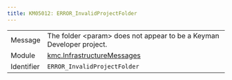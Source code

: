 ```yaml
---
title: KM05012: ERROR_InvalidProjectFolder
---
```


|            |           |
|------------|---------- |
| Message    | The folder &lt;param&gt; does not appear to be a Keyman Developer project\. |
| Module     | [kmc.InfrastructureMessages](kmc.infrastructuremessages) |
| Identifier | `ERROR_InvalidProjectFolder` |


